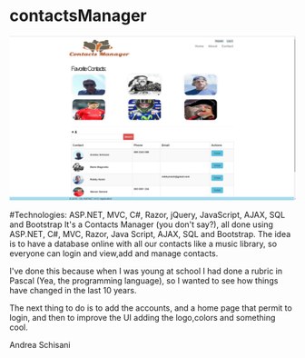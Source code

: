 # contactsManager

![alt tag](https://github.com/NyO1/contactsManager/blob/master/app_screenshot.png)

#Technologies:
ASP.NET, MVC, C#, Razor, jQuery, JavaScript, AJAX, SQL and Bootstrap
It's a Contacts Manager (you don't say?), all done using ASP.NET, C#, MVC, Razor, Java Script, AJAX, SQL and Bootstrap.
The idea is to have a database online with all our contacts like a music library, so everyone can login and view,add and manage contacts.

I've done this because when I was young at school I had done a rubric in Pascal (Yea, the programming language), so I wanted to see how things have changed in the last 10 years.


The next thing to do is to add the accounts, and a home page that permit to login, and then to improve the UI adding the logo,colors and something cool.

Andrea Schisani


